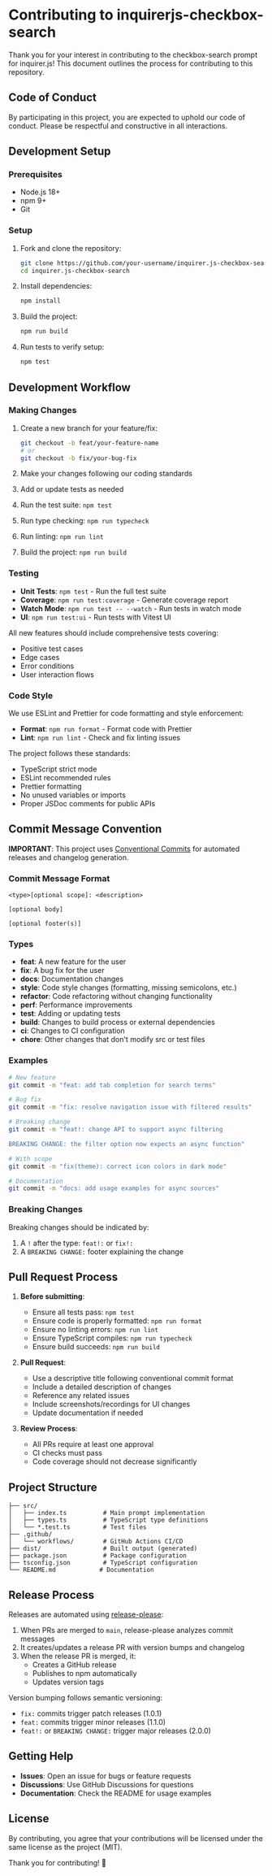 # Contributing to inquirerjs-checkbox-search

Thank you for your interest in contributing to the checkbox-search prompt for inquirer.js! This document outlines the process for contributing to this repository.

## Code of Conduct

By participating in this project, you are expected to uphold our code of conduct. Please be respectful and constructive in all interactions.

## Development Setup

### Prerequisites

- Node.js 18+ 
- npm 9+
- Git

### Setup

1. Fork and clone the repository:
   ```bash
   git clone https://github.com/your-username/inquirer.js-checkbox-search.git
   cd inquirer.js-checkbox-search
   ```

2. Install dependencies:
   ```bash
   npm install
   ```

3. Build the project:
   ```bash
   npm run build
   ```

4. Run tests to verify setup:
   ```bash
   npm test
   ```

## Development Workflow

### Making Changes

1. Create a new branch for your feature/fix:
   ```bash
   git checkout -b feat/your-feature-name
   # or
   git checkout -b fix/your-bug-fix
   ```

2. Make your changes following our coding standards
3. Add or update tests as needed
4. Run the test suite: `npm test`
5. Run type checking: `npm run typecheck`
6. Run linting: `npm run lint`
7. Build the project: `npm run build`

### Testing

- **Unit Tests**: `npm test` - Run the full test suite
- **Coverage**: `npm run test:coverage` - Generate coverage report
- **Watch Mode**: `npm run test -- --watch` - Run tests in watch mode
- **UI**: `npm run test:ui` - Run tests with Vitest UI

All new features should include comprehensive tests covering:
- Positive test cases
- Edge cases
- Error conditions
- User interaction flows

### Code Style

We use ESLint and Prettier for code formatting and style enforcement:

- **Format**: `npm run format` - Format code with Prettier
- **Lint**: `npm run lint` - Check and fix linting issues

The project follows these standards:
- TypeScript strict mode
- ESLint recommended rules
- Prettier formatting
- No unused variables or imports
- Proper JSDoc comments for public APIs

## Commit Message Convention

**IMPORTANT**: This project uses [Conventional Commits](https://www.conventionalcommits.org/en/v1.0.0/) for automated releases and changelog generation.

### Commit Message Format

```
<type>[optional scope]: <description>

[optional body]

[optional footer(s)]
```

### Types

- **feat**: A new feature for the user
- **fix**: A bug fix for the user
- **docs**: Documentation changes
- **style**: Code style changes (formatting, missing semicolons, etc.)
- **refactor**: Code refactoring without changing functionality
- **perf**: Performance improvements
- **test**: Adding or updating tests
- **build**: Changes to build process or external dependencies
- **ci**: Changes to CI configuration
- **chore**: Other changes that don't modify src or test files

### Examples

```bash
# New feature
git commit -m "feat: add tab completion for search terms"

# Bug fix
git commit -m "fix: resolve navigation issue with filtered results"

# Breaking change
git commit -m "feat!: change API to support async filtering

BREAKING CHANGE: the filter option now expects an async function"

# With scope
git commit -m "fix(theme): correct icon colors in dark mode"

# Documentation
git commit -m "docs: add usage examples for async sources"
```

### Breaking Changes

Breaking changes should be indicated by:
1. A `!` after the type: `feat!:` or `fix!:`
2. A `BREAKING CHANGE:` footer explaining the change

## Pull Request Process

1. **Before submitting**:
   - Ensure all tests pass: `npm test`
   - Ensure code is properly formatted: `npm run format`
   - Ensure no linting errors: `npm run lint`
   - Ensure TypeScript compiles: `npm run typecheck`
   - Ensure build succeeds: `npm run build`

2. **Pull Request**:
   - Use a descriptive title following conventional commit format
   - Include a detailed description of changes
   - Reference any related issues
   - Include screenshots/recordings for UI changes
   - Update documentation if needed

3. **Review Process**:
   - All PRs require at least one approval
   - CI checks must pass
   - Code coverage should not decrease significantly

## Project Structure

```
├── src/
│   ├── index.ts          # Main prompt implementation
│   ├── types.ts          # TypeScript type definitions
│   └── *.test.ts         # Test files
├── .github/
│   └── workflows/        # GitHub Actions CI/CD
├── dist/                 # Built output (generated)
├── package.json          # Package configuration
├── tsconfig.json         # TypeScript configuration
└── README.md            # Documentation
```

## Release Process

Releases are automated using [release-please](https://github.com/googleapis/release-please):

1. When PRs are merged to `main`, release-please analyzes commit messages
2. It creates/updates a release PR with version bumps and changelog
3. When the release PR is merged, it:
   - Creates a GitHub release
   - Publishes to npm automatically
   - Updates version tags

Version bumping follows semantic versioning:
- `fix:` commits trigger patch releases (1.0.1)
- `feat:` commits trigger minor releases (1.1.0) 
- `feat!:` or `BREAKING CHANGE:` trigger major releases (2.0.0)

## Getting Help

- **Issues**: Open an issue for bugs or feature requests
- **Discussions**: Use GitHub Discussions for questions
- **Documentation**: Check the README for usage examples

## License

By contributing, you agree that your contributions will be licensed under the same license as the project (MIT).

Thank you for contributing! 🚀 